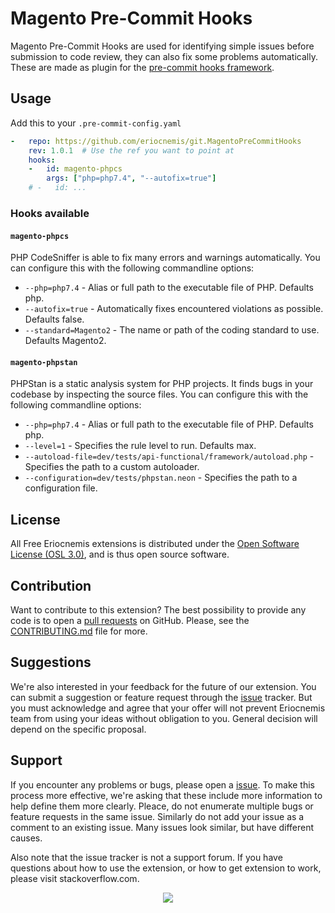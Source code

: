 # Magento Pre-Commit Hooks
Magento Pre-Commit Hooks are used for identifying simple issues before submission to code review, they can also fix some problems automatically. These are made as plugin for the [pre-commit hooks framework](https://pre-commit.com/).

## Usage

Add this to your `.pre-commit-config.yaml`

```yaml
-   repo: https://github.com/eriocnemis/git.MagentoPreCommitHooks
    rev: 1.0.1  # Use the ref you want to point at
    hooks:
    -   id: magento-phpcs
        args: ["php=php7.4", "--autofix=true"]
    # -   id: ...
```

### Hooks available

#### `magento-phpcs`
PHP CodeSniffer is able to fix many errors and warnings automatically.
You can configure this with the following commandline options:
  - `--php=php7.4` - Alias or full path to the executable file of PHP. Defaults php.
  - `--autofix=true` - Automatically fixes encountered violations as possible. Defaults false.
  - `--standard=Magento2` - The name or path of the coding standard to use. Defaults Magento2.

#### `magento-phpstan`
PHPStan is a static analysis system for PHP projects. It finds bugs in your codebase by inspecting the source files.
You can configure this with the following commandline options:
  - `--php=php7.4` - Alias or full path to the executable file of PHP. Defaults php.
  - `--level=1` - Specifies the rule level to run. Defaults max.
  - `--autoload-file=dev/tests/api-functional/framework/autoload.php` - Specifies the path to a custom autoloader.
  - `--configuration=dev/tests/phpstan.neon` - Specifies the path to a configuration file.

## License

All Free Eriocnemis extensions is distributed under the [Open Software License (OSL 3.0)](https://github.com/eriocnemis/git.MagentoPreCommitHooks/blob/master/LICENSE.md), and is thus open source software.

## Contribution

Want to contribute to this extension? The best possibility to provide any code is to open a [pull requests](https://github.com/eriocnemis/git.MagentoPreCommitHooks/pulls) on GitHub. Please, see the [CONTRIBUTING.md](https://github.com/eriocnemis/git.MagentoPreCommitHooks/blob/master/.github/CONTRIBUTING.md) file for more.

## Suggestions

We're also interested in your feedback for the future of our extension. You can submit a suggestion or feature request through the [issue](https://github.com/eriocnemis/git.MagentoPreCommitHooks/issues) tracker. But you must acknowledge and agree that your offer will not prevent Eriocnemis team from using your ideas without obligation to you. General decision will depend on the specific proposal.

## Support

If you encounter any problems or bugs, please open a [issue](https://github.com/eriocnemis/git.MagentoPreCommitHooks/issues). To make this process more effective, we're asking that these include more information to help define them more clearly. Pleace, do not enumerate multiple bugs or feature requests in the same issue. Similarly do not add your issue as a comment to an existing issue. Many issues look similar, but have different causes.

Also note that the issue tracker is not a support forum. If you have questions about how to use the extension, or how to get extension to work, please visit stackoverflow.com.

<p align="center"><img src="https://avatars3.githubusercontent.com/u/48807026?s=48&v=4"></p>
